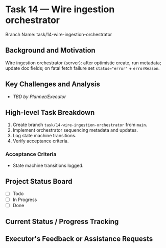 # Task 14 — Wire ingestion orchestrator

Branch Name: task/14-wire-ingestion-orchestrator

## Background and Motivation
Wire ingestion orchestrator (server): after optimistic create, run metadata; update doc fields; on fatal fetch failure set `status="error"` + `errorReason`.

## Key Challenges and Analysis
- _TBD by Planner/Executor_

## High-level Task Breakdown
1. Create branch `task/14-wire-ingestion-orchestrator` from `main`.
2. Implement orchestrator sequencing metadata and updates.
3. Log state machine transitions.
4. Verify acceptance criteria.

### Acceptance Criteria
- State machine transitions logged.

## Project Status Board
- [ ] Todo
- [ ] In Progress
- [ ] Done

## Current Status / Progress Tracking

## Executor's Feedback or Assistance Requests

